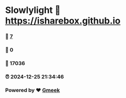 # Slowlylight :link: https://isharebox.github.io 
### :page_facing_up: [7](https://isharebox.github.io/tag.html) 
### :speech_balloon: 0 
### :hibiscus: 17036 
### :alarm_clock: 2024-12-25 21:34:46 
### Powered by :heart: [Gmeek](https://github.com/Meekdai/Gmeek)
